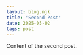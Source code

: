 ```yaml
---
layout: blog.njk
title: "Second Post"
date: 2025-05-02
tags: post
---
```


Content of the second post.
